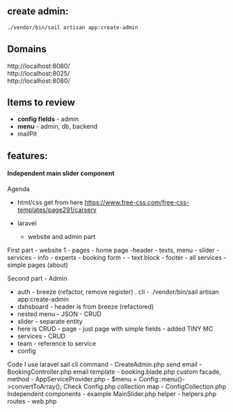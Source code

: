 ## create admin:  
```bash
./vendor/bin/sail artisan app:create-admin
```
## Domains  
http://localhost:8080/  
http://localhost:8025/  
http://localhost:8080/

## Items to review
- **config fields** - admin
- **menu** - admin, db, backend
- mailPit


## features:  
#### Independent main slider component

Agenda
- html/css get from here https://www.free-css.com/free-css-templates/page291/carserv

- laravel
  - website and admin part

First part - website
1 - pages
    - home page
        -header
            - texts, menu
        - slider
        - services
        - info
        - experts
        - booking form - 
        - text block
        - footer
    - all services
    - simple pages (about)

Second part - Admin
- auth - breeze (refactor, remove register) .  cli - ./vendor/bin/sail artisan app:create-admin
- dahsboard - header is from breeze (refactored)
- nested menu - JSON - CRUD
- slider - separate entity
- here is CRUD - page - just page with simple fields - added TINY MC
- services - CRUD
- team - reference to service
- config


Code
I use laravel sail
cli command - CreateAdmin.php
send email - BookingController.php
email template - booking.blade.php
custom facade, method - AppServiceProvider.php - $menu = Config::menu()->convertToArray(); Check Config.php
collection map - ConfigCollection.php
Independent components - example MainSlider.php
helper - helpers.php
routes - web.php
